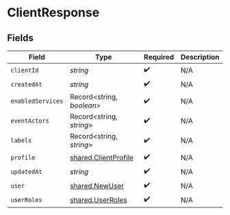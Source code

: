 # ClientResponse


## Fields

| Field                                                               | Type                                                                | Required                                                            | Description                                                         |
| ------------------------------------------------------------------- | ------------------------------------------------------------------- | ------------------------------------------------------------------- | ------------------------------------------------------------------- |
| `clientId`                                                          | *string*                                                            | :heavy_check_mark:                                                  | N/A                                                                 |
| `createdAt`                                                         | *string*                                                            | :heavy_check_mark:                                                  | N/A                                                                 |
| `enabledServices`                                                   | Record<string, *boolean*>                                           | :heavy_check_mark:                                                  | N/A                                                                 |
| `eventActors`                                                       | Record<string, *string*>                                            | :heavy_check_mark:                                                  | N/A                                                                 |
| `labels`                                                            | Record<string, *string*>                                            | :heavy_check_mark:                                                  | N/A                                                                 |
| `profile`                                                           | [shared.ClientProfile](../../../sdk/models/shared/clientprofile.md) | :heavy_check_mark:                                                  | N/A                                                                 |
| `updatedAt`                                                         | *string*                                                            | :heavy_check_mark:                                                  | N/A                                                                 |
| `user`                                                              | [shared.NewUser](../../../sdk/models/shared/newuser.md)             | :heavy_check_mark:                                                  | N/A                                                                 |
| `userRoles`                                                         | [shared.UserRoles](../../../sdk/models/shared/userroles.md)         | :heavy_check_mark:                                                  | N/A                                                                 |